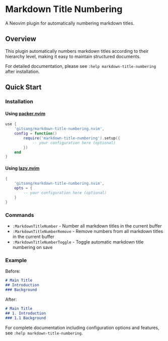 # Markdown Title Numbering

A Neovim plugin for automatically numbering markdown titles.

## Overview

This plugin automatically numbers markdown titles according to their hierarchy level, making it easy to maintain structured documents.

For detailed documentation, please see `:help markdown-title-numbering` after installation.

## Quick Start

### Installation

#### Using [packer.nvim](https://github.com/wbthomason/packer.nvim)

```lua
use {
    'gitsang/markdown-title-numbering.nvim',
    config = function()
        require('markdown-title-numbering').setup({
            -- your configuration here (optional)
        })
    end
}
```

#### Using [lazy.nvim](https://github.com/folke/lazy.nvim)

```lua
{
    'gitsang/markdown-title-numbering.nvim',
    opts = {
        -- your configuration here (optional)
    }
}
```

### Commands

- `:MarkdownTitleNumber` - Number all markdown titles in the current buffer
- `:MarkdownTitleNumberRemove` - Remove numbers from all markdown titles in the current buffer
- `:MarkdownTitleNumberToggle` - Toggle automatic markdown title numbering on save

### Example

Before:
```markdown
# Main Title
## Introduction
### Background
```

After:
```markdown
# Main Title
## 1. Introduction
### 1.1 Background
```

For complete documentation including configuration options and features, see `:help markdown-title-numbering`.
